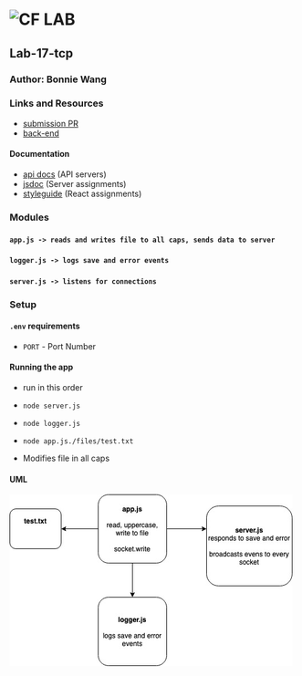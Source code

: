 # ![CF](http://i.imgur.com/7v5ASc8.png) LAB

## Lab-17-tcp

### Author: Bonnie Wang

### Links and Resources

- [submission PR](https://github.com/401-advanced-javascript-bw/lab-17-tcp/pull/1)
- [back-end](https://github.com/401-advanced-javascript-bw/lab-17-tcp/tree/submission)

#### Documentation

- [api docs](http://xyz.com) (API servers)
- [jsdoc](http://xyz.com) (Server assignments)
- [styleguide](http://xyz.com) (React assignments)

### Modules

#### `app.js -> reads and writes file to all caps, sends data to server`

#### `logger.js -> logs save and error events`

#### `server.js -> listens for connections`

### Setup

#### `.env` requirements

- `PORT` - Port Number

#### Running the app

- run in this order
- `node server.js`
- `node logger.js`
- `node app.js./files/test.txt`

- Modifies file in all caps

#### UML

![](./assets/uml.jpg)
